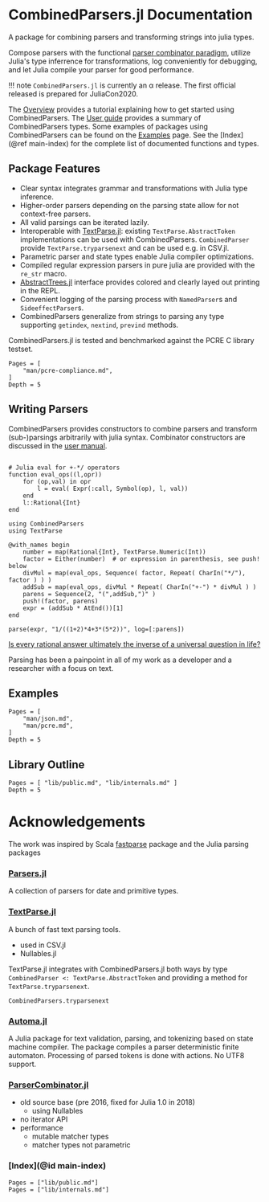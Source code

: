 # CombinedParsers.jl Documentation

A package for combining parsers and transforming strings into julia types.

Compose parsers with the functional [parser combinator paradigm](https://en.wikipedia.org/wiki/Parser_combinator),
utilize Julia's type inferrence for transformations,
log conveniently for debugging, and let Julia compile your parser for good performance.


!!! note
    `CombinedParsers.jl` is currently an α release.	The first official released is prepared for JuliaCon2020.


The [Overview](@ref) provides a tutorial explaining how to get started using CombinedParsers.
The [User guide](@ref) provides a summary of CombinedParsers types.
Some examples of packages using CombinedParsers can be found on the [Examples](@ref) page.
See the [Index](@ref main-index) for the complete list of documented functions and types.

## Package Features

- Clear syntax integrates grammar and transformations with Julia type inference.
- Higher-order parsers depending on the parsing state allow for not context-free parsers.
- All valid parsings can be iterated lazily.
- Interoperable with [TextParse.jl](https://github.com/queryverse/TextParse.jl): existing `TextParse.AbstractToken` implementations can be used with CombinedParsers. `CombinedParser` provide `TextParse.tryparsenext` and can be used e.g. in CSV.jl.
- Parametric parser and state types enable Julia compiler optimizations.
- Compiled regular expression parsers in pure julia are provided with the `re_str` macro.
- [AbstractTrees.jl](https://github.com/JuliaCollections/AbstractTrees.jl) interface provides colored and clearly layed out printing in the REPL.
- Convenient logging of the parsing process with `NamedParser`s and `SideeffectParser`s.
- CombinedParsers generalize from strings to parsing any type supporting `getindex`, `nextind`, `prevind` methods.


CombinedParsers.jl is tested and benchmarked against the PCRE C library testset.
```@contents
Pages = [
    "man/pcre-compliance.md",
]
Depth = 5
```


## Writing Parsers
CombinedParsers provides constructors to combine parsers and transform (sub-)parsings arbitrarily with julia syntax.
Combinator constructors are discussed in the [user manual](user.html).

```@repl

# Julia eval for +-*/ operators
function eval_ops((l,opr))
    for (op,val) in opr
        l = eval( Expr(:call, Symbol(op), l, val))
    end
    l::Rational{Int}
end

using CombinedParsers
using TextParse

@with_names begin
	number = map(Rational{Int}, TextParse.Numeric(Int))
	factor = Either(number)  # or expression in parenthesis, see push! below
	divMul = map(eval_ops, Sequence( factor, Repeat( CharIn("*/"), factor ) ) )
	addSub = map(eval_ops, divMul * Repeat( CharIn("+-") * divMul ) )
	parens = Sequence(2, "(",addSub,")" )
	push!(factor, parens)
	expr = (addSub * AtEnd())[1]
end

parse(expr, "1/((1+2)*4+3*(5*2))", log=[:parens])
```

[Is every rational answer ultimately the inverse of a universal question in life?](https://en.wikipedia.org/wiki/Phrases_from_The_Hitchhiker%27s_Guide_to_the_Galaxy#Answer_to_the_Ultimate_Question_of_Life,_the_Universe,_and_Everything_(42))

Parsing has been a painpoint in all of my work as a developer and a researcher with a focus on text.


## Examples
```@contents
Pages = [
    "man/json.md",
    "man/pcre.md",
]
Depth = 5
```


## Library Outline

```@contents
Pages = [ "lib/public.md", "lib/internals.md" ]
Depth = 5
```


# Acknowledgements

The work was inspired by Scala [fastparse](https://github.com/lihaoyi/fastparse) package and the Julia parsing packages
### [Parsers.jl](https://github.com/JuliaData/Parsers.jl)
A collection of parsers for date and primitive types.

### [TextParse.jl](https://github.com/queryverse/TextParse.jl)
A bunch of fast text parsing tools.
- used in CSV.jl
- Nullables.jl

TextParse.jl integrates with CombinedParsers.jl both ways 
by type `CombinedParser <: TextParse.AbstractToken`
and providing a method for `TextParse.tryparsenext`.

```@docs
CombinedParsers.tryparsenext
```

### [Automa.jl](https://github.com/BioJulia/Automa.jl)
A Julia package for text validation, parsing, and tokenizing based on state machine compiler.
The package compiles a parser deterministic finite automaton.
Processing of parsed tokens is done with actions.
No UTF8 support.

### [ParserCombinator.jl](https://github.com/andrewcooke/ParserCombinator.jl)
- old source base (pre 2016, fixed for Julia 1.0 in 2018)
    - using Nullables
- no iterator API
- performance 
    - mutable matcher types
    - matcher types not parametric

### [Index](@id main-index)

```@index
Pages = ["lib/public.md"]
Pages = ["lib/internals.md"]
```

